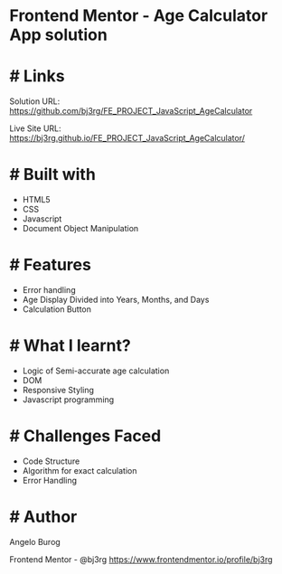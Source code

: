 # Frontend Mentor - Age Calculator App solution

# # Links

Solution URL: https://github.com/bj3rg/FE_PROJECT_JavaScript_AgeCalculator

Live Site URL:  https://bj3rg.github.io/FE_PROJECT_JavaScript_AgeCalculator/

# # Built with
- HTML5
- CSS
- Javascript
- Document Object Manipulation

# # Features
- Error handling
- Age Display Divided into Years, Months, and Days
- Calculation Button


# # What I learnt?
- Logic of Semi-accurate age calculation
- DOM
- Responsive Styling
- Javascript programming


# # Challenges Faced
- Code Structure
- Algorithm for exact calculation
- Error Handling

# # Author
Angelo Burog

Frontend Mentor - @bj3rg
https://www.frontendmentor.io/profile/bj3rg
